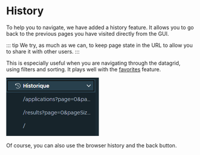 # History

To help you to navigate, we have added a history feature. It allows you to go back to the previous pages you have visited directly from the GUI.

::: tip
We try, as much as we can, to keep page state in the URL to allow you to share it with other users.
:::

This is especially useful when you are navigating through the datagrid, using filters and sorting. It plays well with the [favorites](./favorites.md) feature.

![History button](../assets/images/history.png)

Of course, you can also use the browser history and the back button.
